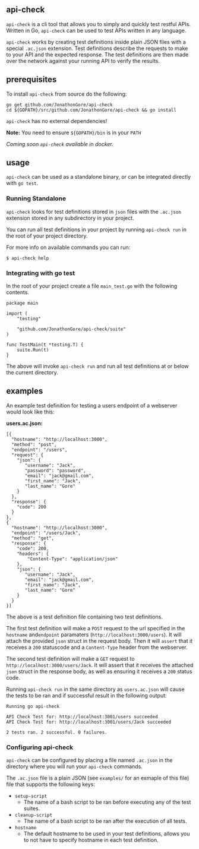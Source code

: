 ## api-check

`api-check` is a cli tool that allows you to simply and quickly test restful APIs. Written in Go, `api-check` can be used to test APIs written in any language.

`api-check` works by creating test definitions inside plain JSON files with a special `.ac.json` extension. Test definitions describe the requests to make to your API and the expected response. The test definitions are then made over the network against your running API to verify the results.

## prerequisites

To install `api-check` from source do the following: 
```
go get github.com/JonathonGore/api-check
cd ${GOPATH}/src/github.com/JonathonGore/api-check && go install
```

`api-check` has no external dependencies!

**Note:** You need to ensure `${GOPATH}/bin` is in your `PATH` 

*Coming soon `api-check` available in docker.*

## usage

`api-check` can be used as a standalone binary, or can be integrated directly with `go test`.

### Running Standalone

`api-check` looks for test definitions stored in `json` files with the `.ac.json` extension stored in any subdirectory in your project. 

You can run all test definitions in your project by running `api-check run` in the root of your project directory.

For more info on available commands you can run:

`$ api-check help`

### Integrating with go test

In the root of your project create a file `main_test.go` with the following contents.

```
package main

import (
	"testing"

	"github.com/JonathonGore/api-check/suite"
)

func TestMain(t *testing.T) {
	suite.Run(t)
}

```

The above will invoke `api-check run` and run all test definitions at or below the current directory.

## examples

An example test definition for testing a users endpoint of a webserver would look like this:

**users.ac.json:**

```
[{
  "hostname": "http://localhost:3000",
  "method": "post",
  "endpoint": "/users",
  "request": {
    "json": {
       "username": "Jack",
       "password": "password",
       "email": "jack@gmail.com",
       "first_name": "Jack",
       "last_name": "Gore"
    }
  },
  "response": {
    "code": 200
  }
},
{
  "hostname": "http://localhost:3000",
  "endpoint": "/users/Jack",
  "method": "get",
  "response": {
    "code": 200,
    "headers": {
        "Content-Type": "application/json"
    },
    "json": {
       "username": "Jack",
       "email": "jack@gmail.com",
       "first_name": "Jack",
       "last_name": "Gore"
    }
  }
}]
```

The above is a test definition file containing two test definitions.

The first test definition will make a `POST` request to the url specified in the `hostname` and`endpoint` paramaters (`http://localhost:3000/users`). It will attach the provided `json` struct in the request body. Then it will `assert` that it receives a `200` statuscode and a `Content-Type` header from the webserver.

The second test definition will make a `GET` request to `http://localhost:3000/users/Jack`. It will assert that it receives the attached `json` struct in the response body, as well as ensuring it receives a `200` status code.

Running `api-check run` in the same directory as `users.ac.json` will cause the tests to be ran and if successful result in the following output:

```
Running go api-check

API Check Test for: http://localhost:3001/users succeeded
API Check Test for: http://localhost:3001/users/Jack succeeded

2 tests ran. 2 successful. 0 failures.
```

### Configuring api-check

`api-check` can be configured by placing a file named `.ac.json` in the directory where you will run your `api-check` commands.

The `.ac.json` file is a plain JSON (see `examples/` for an exmaple of this file) file that supports the following keys:

* `setup-script`
    * The name of a bash script to be ran before executing any of the test suites.
* `cleanup-script`
    * The name of a bash script to be ran after the execution of all tests.
* `hostname`
    * The default hostname to be used in your test definitions, allows you to not have to specify hostname in each test definition.

